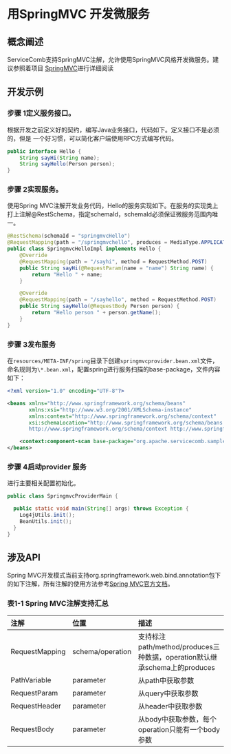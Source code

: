 # 用SpringMVC 开发微服务

## 概念阐述

ServiceComb支持SpringMVC注解，允许使用SpringMVC风格开发微服务。建议参照着项目 [SpringMVC](https://github.com/apache/incubator-servicecomb-java-chassis/tree/master/samples/springmvc-sample)进行详细阅读

## 开发示例

### 步骤 1定义服务接口。

根据开发之前定义好的契约，编写Java业务接口，代码如下。定义接口不是必须的，但是 一个好习惯，可以简化客户端使用RPC方式编写代码。

```java
public interface Hello {
    String sayHi(String name);
    String sayHello(Person person);
}
```



### 步骤 2实现服务。

使用Spring MVC注解开发业务代码，Hello的服务实现如下。在服务的实现类上打上注解@RestSchema，指定schemaId，schemaId必须保证微服务范围内唯一。

```java
@RestSchema(schemaId = "springmvcHello")
@RequestMapping(path = "/springmvchello", produces = MediaType.APPLICATION_JSON)
public class SpringmvcHelloImpl implements Hello {
    @Override
    @RequestMapping(path = "/sayhi", method = RequestMethod.POST)
    public String sayHi(@RequestParam(name = "name") String name) {
        return "Hello " + name;
    }

    @Override
    @RequestMapping(path = "/sayhello", method = RequestMethod.POST)
    public String sayHello(@RequestBody Person person) {
        return "Hello person " + person.getName();
    }
}
```

### 步骤 3发布服务

在`resources/META-INF/spring`目录下创建`springmvcprovider.bean.xml`文件，命名规则为`\*.bean.xml`，配置spring进行服务扫描的base-package，文件内容如下：

```xml
<?xml version="1.0" encoding="UTF-8"?>

<beans xmlns="http://www.springframework.org/schema/beans"
       xmlns:xsi="http://www.w3.org/2001/XMLSchema-instance"
       xmlns:context="http://www.springframework.org/schema/context"
       xsi:schemaLocation="http://www.springframework.org/schema/beans classpath:org/springframework/beans/factory/xml/spring-beans-3.0.xsd
       http://www.springframework.org/schema/context http://www.springframework.org/schema/context/spring-context-3.0.xsd">

    <context:component-scan base-package="org.apache.servicecomb.samples.springmvc.povider"/>
</beans>
```

### 步骤 4启动provider 服务

进行主要相关配置初始化。

```java
public class SpringmvcProviderMain {

  public static void main(String[] args) throws Exception {
    Log4jUtils.init();
    BeanUtils.init();
  }
}
```

## 涉及API

Spring MVC开发模式当前支持org.springframework.web.bind.annotation包下的如下注解，所有注解的使用方法参考[Spring MVC官方文档](https://docs.spring.io/spring/docs/current/spring-framework-reference/html/mvc.html)。

### 表1-1 Spring MVC注解支持汇总

| 注解 | 位置 | 描述 |
| :--- | :--- | :--- |
| RequestMapping | schema/operation | 支持标注path/method/produces三种数据，operation默认继承schema上的produces |
| PathVariable | parameter | 从path中获取参数 |
| RequestParam | parameter | 从query中获取参数 |
| RequestHeader | parameter | 从header中获取参数 |
| RequestBody | parameter | 从body中获取参数，每个operation只能有一个body参数 |



